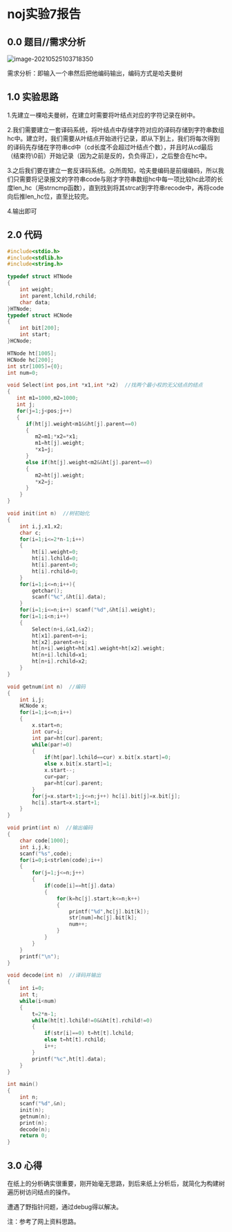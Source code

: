 # noj实验7报告

## 0.0 题目//需求分析

![image-20210525103718350](C:\Users\shandaiwang\AppData\Roaming\Typora\typora-user-images\image-20210525103718350.png)

需求分析：即输入一个串然后把他编码输出，编码方式是哈夫曼树

## 1.0  实验思路

1.先建立一棵哈夫曼树，在建立时需要将叶结点对应的字符记录在树中。

2.我们需要建立一套译码系统，将叶结点中存储字符对应的译码存储到字符串数组hc中。建立时，我们需要从叶结点开始进行记录，即从下到上，我们将每次得到的译码先存储在字符串cd中（cd长度不会超过叶结点个数），并且时从cd最后（结束符\0前）开始记录（因为之前是反的，负负得正），之后整合在hc中。

3.之后我们要在建立一套反译码系统。众所周知，哈夫曼编码是前缀编码，所以我们只需要将记录报文的字符串code与刚才字符串数组hc中每一项比较hc此项的长度len_hc（用strncmp函数），直到找到将其strcat到字符串recode中，再将code向后推len_hc位，直至比较完。

4.输出即可

## 2.0  代码

```c
#include<stdio.h>
#include<stdlib.h>
#include<string.h>

typedef struct HTNode
{
	int weight;
	int parent,lchild,rchild;
	char data;
}HTNode;
typedef struct HCNode
{
	int bit[200];
	int start;
}HCNode;

HTNode ht[1005];
HCNode hc[200];
int str[1005]={0};
int num=0;

void Select(int pos,int *x1,int *x2)  //找两个最小权的无父结点的结点
{    
   int m1=1000,m2=1000;
   int j;
   for(j=1;j<pos;j++)	
   {
	  if(ht[j].weight<m1&&ht[j].parent==0)
	  { 	
         m2=m1;*x2=*x1;
 	     m1=ht[j].weight;
 	     *x1=j;
	  }
	  else if(ht[j].weight<m2&&ht[j].parent==0)
	  {	
         m2=ht[j].weight;
	 	 *x2=j;
	  }
    }
}

void init(int n)  //树初始化
{
	int i,j,x1,x2;
	char c;
	for(i=1;i<=2*n-1;i++)
	{
		ht[i].weight=0;
		ht[i].lchild=0;
		ht[i].parent=0;
		ht[i].rchild=0;
	}
	for(i=1;i<=n;i++){
		getchar();
		scanf("%c",&ht[i].data);
	}
	for(i=1;i<=n;i++) scanf("%d",&ht[i].weight);
	for(i=1;i<n;i++)
	{
		Select(n+i,&x1,&x2);
        ht[x1].parent=n+i; 
        ht[x2].parent=n+i;
        ht[n+i].weight=ht[x1].weight+ht[x2].weight;
        ht[n+i].lchild=x1;
        ht[n+i].rchild=x2;
    }
}

void getnum(int n)  //编码
{
	int i,j;
	HCNode x;
	for(i=1;i<=n;i++)
	{
		x.start=n;
		int cur=i;
		int par=ht[cur].parent;
		while(par!=0)
		{
			if(ht[par].lchild==cur) x.bit[x.start]=0;
			else x.bit[x.start]=1;
			x.start--;
			cur=par;
			par=ht[cur].parent;
		}
		for(j=x.start+1;j<=n;j++) hc[i].bit[j]=x.bit[j];
		hc[i].start=x.start+1;
	}
}

void print(int n)  //输出编码
{
	char code[1000];
	int i,j,k;
	scanf("%s",code);
	for(i=0;i<strlen(code);i++)
	{
		for(j=1;j<=n;j++)
		{
			if(code[i]==ht[j].data)
			{
				for(k=hc[j].start;k<=n;k++)
				{
					printf("%d",hc[j].bit[k]);
					str[num]=hc[j].bit[k];
					num++; 
				}
			}
		}
	}
	printf("\n");
}

void decode(int n)  //译码并输出
{
	int i=0;
    int t;
    while(i<num)
    {
    	t=2*n-1;
    	while(ht[t].lchild!=0&&ht[t].rchild!=0)
    	{
    		if(str[i]==0) t=ht[t].lchild;
    		else t=ht[t].rchild;
    		i++;
		}
		printf("%c",ht[t].data);
	}
}

int main()
{
	int n;
	scanf("%d",&n);
	init(n);
	getnum(n);
	print(n);
	decode(n);
	return 0;
}
```

## 3.0  心得

在纸上的分析确实很重要，刚开始毫无思路，到后来纸上分析后，就简化为构建树遍历树访问结点的操作。

遭遇了野指针问题，通过debug得以解决。

注：参考了网上资料思路。
